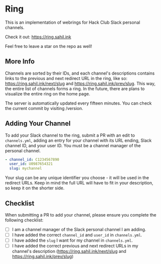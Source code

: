 # Ring
This is an implementation of webrings for Hack Club Slack personal channels.

Check it out: https://ring.sahil.ink

Feel free to leave a star on the repo as well!

## More Info

Channels are sorted by their IDs, and each channel's descriptions contains links to the previous and next redirect URL in the ring, like so: https://ring.sahil.ink/next/slug and https://ring.sahil.ink/prev/slug. This way, the entire list of channels forms a ring. In the future, there are plans to visualize the entire ring on the home page. 

The server is automatically updated every fifteen minutes. You can check the current commit by visiting /version.

## Adding Your Channel
To add your Slack channel to the ring, submit a PR with an edit to `channels.yml`, adding an entry for your channel with its URL ending, Slack channel ID, and your user ID. You must be a channel manager of the personal channel.

```yaml
- channel_id: C1234567890
  user_id: U0987654321
  slug: mychannel
```

Your slug can be any unique identifier you choose - it will be used in the redirect URLs. Keep in mind the full URL will have to fit in your description, so keep it on the shorter side.

## Checklist
When submitting a PR to add your channel, please ensure you complete the following checklist:
- [ ] I am a channel manager of the Slack personal channel I am adding.
- [ ] I have added the correct `channel_id` and `user_id` in `channels.yml`.
- [ ] I have added the `slug` I want for my channel in `channels.yml`.
- [ ] I have added the correct previous and next redirect URLs in my channel's description (https://ring.sahil.ink/next/slug and https://ring.sahil.ink/prev/slug)